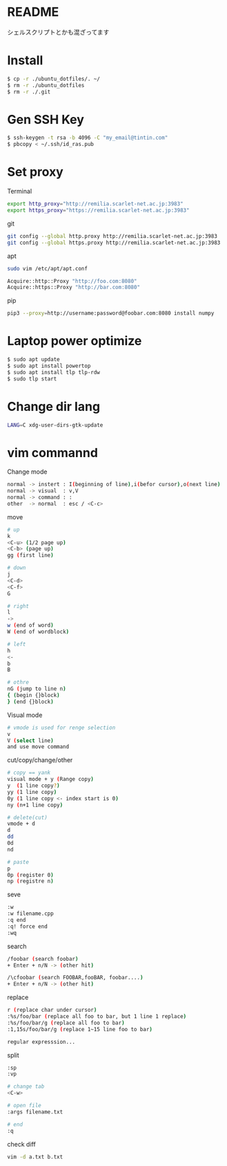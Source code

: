 # README
シェルスクリプトとかも混ざってます  

# Install

```bash
$ cp -r ./ubuntu_dotfiles/. ~/  
$ rm -r ./ubuntu_dotfiles
$ rm -r ./.git
```

# Gen SSH Key

```bash
$ ssh-keygen -t rsa -b 4096 -C "my_email@tintin.com"
$ pbcopy < ~/.ssh/id_ras.pub
```

# Set proxy

Terminal  
 
```bash
export http_proxy="http://remilia.scarlet-net.ac.jp:3983"
export https_proxy="https://remilia.scarlet-net.ac.jp:3983"
```

git  

```bash
git config --global http.proxy http://remilia.scarlet-net.ac.jp:3983
git config --global https.proxy http://remilia.scarlet-net.ac.jp:3983
```  

apt  
  
```bash
sudo vim /etc/apt/apt.conf

Acquire::http::Proxy "http://foo.com:8080"
Acquire::https::Proxy "http://bar.com:8080"
```  

pip  

```bash
pip3 --proxy=http://username:password@foobar.com:8080 install numpy
```

# Laptop power optimize

```bash
$ sudo apt update
$ sudo apt install powertop
$ sudo apt install tlp tlp-rdw
$ sudo tlp start
```

# Change dir lang

```bash
LANG=C xdg-user-dirs-gtk-update
```

# vim commannd

Change mode  

```bash
normal -> instert : I(beginning of line),i(befor cursor),o(next line)
normal -> visual  : v,V
normal -> command : :
other  -> normal  : esc / <C-c>
``` 

move  

```bash
# up
k
<C-u> (1/2 page up)
<C-b> (page up)
gg (first line)

# down
j
<C-d>
<C-f>
G

# right
l
->
w (end of word)
W (end of wordblock)

# left
h
<-
b
B

# othre
nG (jump to line n)
{ (begin {}block)
} (end {}block)

```

Visual mode  

```bash
# vmode is used for renge selection
v
V (select line)
and use move command
```

cut/copy/change/other  

```bash
# copy == yank
visual mode + y (Range copy)
y  (1 line copy?)
yy (1 line copy)
0y (1 line copy <- index start is 0)
ny (n+1 line copy)

# delete(cut)
vmode + d
d
dd
0d
nd

# paste
p
0p (register 0)
np (registre n)
```

seve  

```bash
:w
:w filename.cpp
:q end
:q! force end
:wq
```

search  

```bash
/foobar (search foobar)
+ Enter + n/N -> (other hit)

/\cfoobar (search FOOBAR,fooBAR, foobar....)
+ Enter + n/N -> (other hit)
```

replace  

```bash
r (replace char under cursor)
:%s/foo/bar (replace all foo to bar, but 1 line 1 replace)
:%s/foo/bar/g (replace all foo to bar)
:1,15s/foo/bar/g (replace 1~15 line foo to bar)

regular expresssion...
```

split  

```bash
:sp
:vp

# change tab
<C-w>

# open file
:args filename.txt

# end
:q
```

check diff  

```bash
vim -d a.txt b.txt
```
